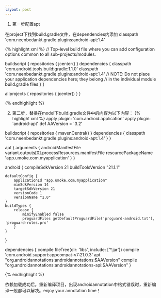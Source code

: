 ```yaml
---
layout: post
--- 
```


1. 第一步配置apt 

在project下找到build.gradle文件，在dependencies内添加
classpath 'com.neenbedankt.gradle.plugins:android-apt:1.4'

{% highlight xml %}
// Top-level build file where you can add configuration options common to all sub-projects/modules.

buildscript {
    repositories {
        jcenter()
    }
    dependencies {
        classpath 'com.android.tools.build:gradle:1.1.0'
        classpath 'com.neenbedankt.gradle.plugins:android-apt:1.4'
        // NOTE: Do not place your application dependencies here; they belong
        // in the individual module build.gradle files
    }
}

allprojects {
    repositories {
        jcenter()
    }
}

{% endhighlight %}

2. 第二步，替换在model下build.gradle文件中的内容为以下内容：
{% highlight xml %}
apply plugin: 'com.android.application'
apply plugin: 'android-apt'
def AAVersion = '3.2'

buildscript {
    repositories {
        mavenCentral()
    }
    dependencies {
        classpath 'com.neenbedankt.gradle.plugins:android-apt:1.4'
    }
}

apt {
    arguments {
        androidManifestFile variant.outputs[0].processResources.manifestFile
        resourcePackageName 'app.umoke.com.myapplication'
    }
}

android {
    compileSdkVersion 21
    buildToolsVersion "21.1.1"

    defaultConfig {
        applicationId "app.umoke.com.myapplication"
        minSdkVersion 14
        targetSdkVersion 21
        versionCode 1
        versionName "1.0"
    }
    buildTypes {
        release {
            minifyEnabled false
            proguardFiles getDefaultProguardFile('proguard-android.txt'), 'proguard-rules.pro'
        }
    }
}

dependencies {
    compile fileTree(dir: 'libs', include: ['*.jar'])
    compile 'com.android.support:appcompat-v7:21.0.3'
    apt "org.androidannotations:androidannotations:$AAVersion"
    compile "org.androidannotations:androidannotations-api:$AAVersion"
}

{% endhighlight %}

 依赖加载成功后，重新编译项目，出现androidannotation中格式错误时，重新编译一般都可以解决。enjoy your annotation time！
